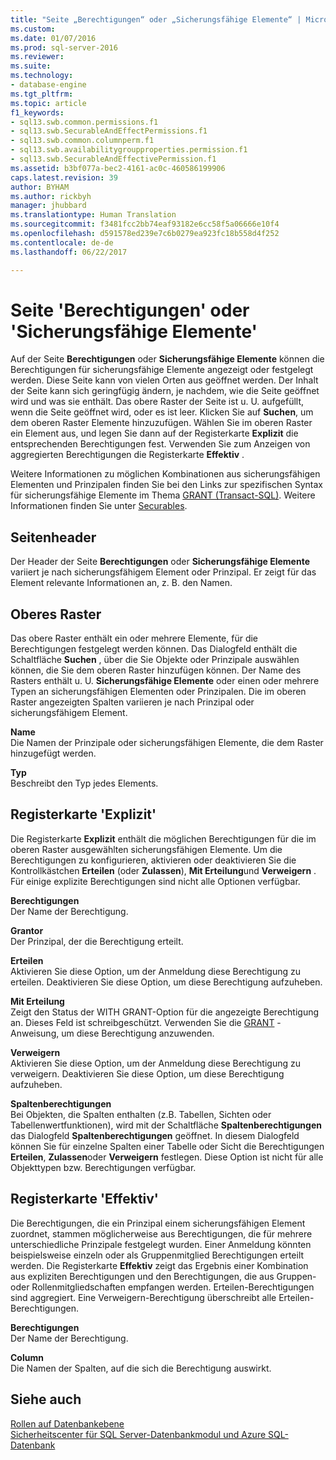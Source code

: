 ```yaml
---
title: "Seite „Berechtigungen“ oder „Sicherungsfähige Elemente“ | Microsoft-Dokumentation"
ms.custom: 
ms.date: 01/07/2016
ms.prod: sql-server-2016
ms.reviewer: 
ms.suite: 
ms.technology:
- database-engine
ms.tgt_pltfrm: 
ms.topic: article
f1_keywords:
- sql13.swb.common.permissions.f1
- sql13.swb.SecurableAndEffectPermissions.f1
- sql13.swb.common.columnperm.f1
- sql13.swb.availabilitygroupproperties.permission.f1
- sql13.swb.SecurableAndEffectivePermission.f1
ms.assetid: b3bf077a-bec2-4161-ac0c-460586199906
caps.latest.revision: 39
author: BYHAM
ms.author: rickbyh
manager: jhubbard
ms.translationtype: Human Translation
ms.sourcegitcommit: f3481fcc2bb74eaf93182e6cc58f5a06666e10f4
ms.openlocfilehash: d591578ed239e7c6b0279ea923fc18b558d4f252
ms.contentlocale: de-de
ms.lasthandoff: 06/22/2017

---
```

# <a name="permissions-or-securables-page"></a>Seite 'Berechtigungen' oder 'Sicherungsfähige Elemente'
  Auf der Seite **Berechtigungen** oder **Sicherungsfähige Elemente** können die Berechtigungen für sicherungsfähige Elemente angezeigt oder festgelegt werden. Diese Seite kann von vielen Orten aus geöffnet werden. Der Inhalt der Seite kann sich geringfügig ändern, je nachdem, wie die Seite geöffnet wird und was sie enthält. Das obere Raster der Seite ist u. U. aufgefüllt, wenn die Seite geöffnet wird, oder es ist leer. Klicken Sie auf **Suchen**, um dem oberen Raster Elemente hinzuzufügen. Wählen Sie im oberen Raster ein Element aus, und legen Sie dann auf der Registerkarte **Explizit** die entsprechenden Berechtigungen fest. Verwenden Sie zum Anzeigen von aggregierten Berechtigungen die Registerkarte **Effektiv** .  
  
 Weitere Informationen zu möglichen Kombinationen aus sicherungsfähigen Elementen und Prinzipalen finden Sie bei den Links zur spezifischen Syntax für sicherungsfähige Elemente im Thema [GRANT &#40;Transact-SQL&#41;](../../t-sql/statements/grant-transact-sql.md). Weitere Informationen finden Sie unter [Securables](../../relational-databases/security/securables.md).  
  
## <a name="page-header"></a>Seitenheader  
 Der Header der Seite **Berechtigungen** oder **Sicherungsfähige Elemente** variiert je nach sicherungsfähigem Element oder Prinzipal. Er zeigt für das Element relevante Informationen an, z. B. den Namen.  
  
## <a name="upper-grid"></a>Oberes Raster  
 Das obere Raster enthält ein oder mehrere Elemente, für die Berechtigungen festgelegt werden können. Das Dialogfeld enthält die Schaltfläche **Suchen** , über die Sie Objekte oder Prinzipale auswählen können, die Sie dem oberen Raster hinzufügen können. Der Name des Rasters enthält u. U. **Sicherungsfähige Elemente** oder einen oder mehrere Typen an sicherungsfähigen Elementen oder Prinzipalen. Die im oberen Raster angezeigten Spalten variieren je nach Prinzipal oder sicherungsfähigem Element.  
  
 **Name**  
 Die Namen der Prinzipale oder sicherungsfähigen Elemente, die dem Raster hinzugefügt werden.  
  
 **Typ**  
 Beschreibt den Typ jedes Elements.  
  
## <a name="explicit-tab"></a>Registerkarte 'Explizit'  
 Die Registerkarte **Explizit** enthält die möglichen Berechtigungen für die im oberen Raster ausgewählten sicherungsfähigen Elemente. Um die Berechtigungen zu konfigurieren, aktivieren oder deaktivieren Sie die Kontrollkästchen **Erteilen** (oder **Zulassen**), **Mit Erteilung**und **Verweigern** . Für einige explizite Berechtigungen sind nicht alle Optionen verfügbar.  
  
 **Berechtigungen**  
 Der Name der Berechtigung.  
  
 **Grantor**  
 Der Prinzipal, der die Berechtigung erteilt.  
  
 **Erteilen**  
 Aktivieren Sie diese Option, um der Anmeldung diese Berechtigung zu erteilen. Deaktivieren Sie diese Option, um diese Berechtigung aufzuheben.  
  
 **Mit Erteilung**  
 Zeigt den Status der WITH GRANT-Option für die angezeigte Berechtigung an. Dieses Feld ist schreibgeschützt. Verwenden Sie die [GRANT](../../t-sql/statements/grant-transact-sql.md) -Anweisung, um diese Berechtigung anzuwenden.  
  
 **Verweigern**  
 Aktivieren Sie diese Option, um der Anmeldung diese Berechtigung zu verweigern. Deaktivieren Sie diese Option, um diese Berechtigung aufzuheben.  
  
 **Spaltenberechtigungen**  
 Bei Objekten, die Spalten enthalten (z.B. Tabellen, Sichten oder Tabellenwertfunktionen), wird mit der Schaltfläche **Spaltenberechtigungen** das Dialogfeld **Spaltenberechtigungen** geöffnet. In diesem Dialogfeld können Sie für einzelne Spalten einer Tabelle oder Sicht die Berechtigungen **Erteilen**, **Zulassen**oder **Verweigern** festlegen. Diese Option ist nicht für alle Objekttypen bzw. Berechtigungen verfügbar.  
  
## <a name="effective-tab"></a>Registerkarte 'Effektiv'  
 Die Berechtigungen, die ein Prinzipal einem sicherungsfähigen Element zuordnet, stammen möglicherweise aus Berechtigungen, die für mehrere unterschiedliche Prinzipale festgelegt wurden. Einer Anmeldung könnten beispielsweise einzeln oder als Gruppenmitglied Berechtigungen erteilt werden. Die Registerkarte **Effektiv** zeigt das Ergebnis einer Kombination aus expliziten Berechtigungen und den Berechtigungen, die aus Gruppen- oder Rollenmitgliedschaften empfangen werden. Erteilen-Berechtigungen sind aggregiert. Eine Verweigern-Berechtigung überschreibt alle Erteilen-Berechtigungen.  
  
 **Berechtigungen**  
 Der Name der Berechtigung.  
  
 **Column**  
 Die Namen der Spalten, auf die sich die Berechtigung auswirkt.  
  
## <a name="see-also"></a>Siehe auch  
 [Rollen auf Datenbankebene](../../relational-databases/security/authentication-access/database-level-roles.md)   
 [Sicherheitscenter für SQL Server-Datenbankmodul und Azure SQL-Datenbank](../../relational-databases/security/security-center-for-sql-server-database-engine-and-azure-sql-database.md)  
  
  

